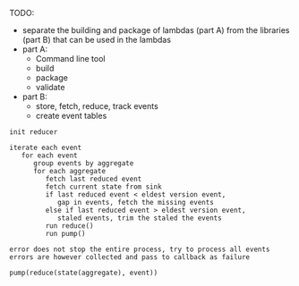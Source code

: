 TODO:
- separate the building and package of lambdas (part A) from the libraries (part B) that can be used in the lambdas
- part A:
	- Command line tool
	- build
	- package
	- validate
- part B:
	- store, fetch, reduce, track events
	- create event tables

```
init reducer

iterate each event
   for each event
      group events by aggregate
      for each aggregate
         fetch last reduced event
         fetch current state from sink
         if last reduced event < eldest version event,
            gap in events, fetch the missing events
         else if last reduced event > eldest version event,
            staled events, trim the staled the events
         run reduce()
         run pump()

error does not stop the entire process, try to process all events
errors are however collected and pass to callback as failure

pump(reduce(state(aggregate), event))
```
